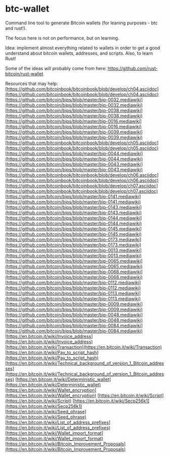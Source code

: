 # btc-wallet
Command line tool to generate Bitcoin wallets (for leaning purposes - btc and rust!).

The focus here is not on performance, but on learning.

Idea: implement almost everything related to wallets in order to get a good understand about bitcoin wallets, addresses, and scripts. Also, to learn Rust!

Some of the ideas will probably come from here: https://github.com/rust-bitcoin/rust-wallet

Resources that may help:
[https://github.com/bitcoinbook/bitcoinbook/blob/develop/ch04.asciidoc](https://github.com/bitcoinbook/bitcoinbook/blob/develop/ch04.asciidoc)
[https://github.com/bitcoin/bips/blob/master/bip-0032.mediawiki](https://github.com/bitcoin/bips/blob/master/bip-0032.mediawiki)
[https://github.com/bitcoin/bips/blob/master/bip-0038.mediawiki](https://github.com/bitcoin/bips/blob/master/bip-0038.mediawiki)
[https://github.com/bitcoin/bips/blob/master/bip-0016.mediawiki](https://github.com/bitcoin/bips/blob/master/bip-0016.mediawiki)
[https://github.com/bitcoin/bips/blob/master/bip-0039.mediawiki](https://github.com/bitcoin/bips/blob/master/bip-0039.mediawiki)
[https://github.com/bitcoinbook/bitcoinbook/blob/develop/ch05.asciidoc](https://github.com/bitcoinbook/bitcoinbook/blob/develop/ch05.asciidoc)
[https://github.com/bitcoin/bips/blob/master/bip-0044.mediawiki](https://github.com/bitcoin/bips/blob/master/bip-0044.mediawiki)
[https://github.com/bitcoin/bips/blob/master/bip-0043.mediawiki](https://github.com/bitcoin/bips/blob/master/bip-0043.mediawiki)
[https://github.com/bitcoinbook/bitcoinbook/blob/develop/ch06.asciidoc](https://github.com/bitcoinbook/bitcoinbook/blob/develop/ch06.asciidoc)
[https://github.com/bitcoinbook/bitcoinbook/blob/develop/ch07.asciidoc](https://github.com/bitcoinbook/bitcoinbook/blob/develop/ch07.asciidoc)
[https://github.com/bitcoin/bips/blob/master/bip-0141.mediawiki](https://github.com/bitcoin/bips/blob/master/bip-0141.mediawiki)
[https://github.com/bitcoin/bips/blob/master/bip-0143.mediawiki](https://github.com/bitcoin/bips/blob/master/bip-0143.mediawiki)
[https://github.com/bitcoin/bips/blob/master/bip-0144.mediawiki](https://github.com/bitcoin/bips/blob/master/bip-0144.mediawiki)
[https://github.com/bitcoin/bips/blob/master/bip-0145.mediawiki](https://github.com/bitcoin/bips/blob/master/bip-0145.mediawiki)
[https://github.com/bitcoin/bips/blob/master/bip-0173.mediawiki](https://github.com/bitcoin/bips/blob/master/bip-0173.mediawiki)
[https://github.com/bitcoin/bips/blob/master/bip-0013.mediawiki](https://github.com/bitcoin/bips/blob/master/bip-0013.mediawiki)
[https://github.com/bitcoin/bips/blob/master/bip-0065.mediawiki](https://github.com/bitcoin/bips/blob/master/bip-0065.mediawiki)
[https://github.com/bitcoin/bips/blob/master/bip-0068.mediawiki](https://github.com/bitcoin/bips/blob/master/bip-0068.mediawiki)
[https://github.com/bitcoin/bips/blob/master/bip-0112.mediawiki](https://github.com/bitcoin/bips/blob/master/bip-0112.mediawiki)
[https://github.com/bitcoin/bips/blob/master/bip-0113.mediawiki](https://github.com/bitcoin/bips/blob/master/bip-0113.mediawiki)
[https://github.com/bitcoin/bips/blob/master/bip-0009.mediawiki](https://github.com/bitcoin/bips/blob/master/bip-0009.mediawiki)
[https://github.com/bitcoin/bips/blob/master/bip-0048.mediawiki](https://github.com/bitcoin/bips/blob/master/bip-0048.mediawiki)
[https://github.com/bitcoin/bips/blob/master/bip-0084.mediawiki](https://github.com/bitcoin/bips/blob/master/bip-0084.mediawiki)
[https://en.bitcoin.it/wiki/Invoice_address](https://en.bitcoin.it/wiki/Invoice_address)
[https://en.bitcoin.it/wiki/Transaction](https://en.bitcoin.it/wiki/Transaction)
[https://en.bitcoin.it/wiki/Pay_to_script_hash](https://en.bitcoin.it/wiki/Pay_to_script_hash)
[https://en.bitcoin.it/wiki/Technical_background_of_version_1_Bitcoin_addresses](https://en.bitcoin.it/wiki/Technical_background_of_version_1_Bitcoin_addresses)
[https://en.bitcoin.it/wiki/Deterministic_wallet](https://en.bitcoin.it/wiki/Deterministic_wallet)
[https://en.bitcoin.it/wiki/Wallet_encryption](https://en.bitcoin.it/wiki/Wallet_encryption)
[https://en.bitcoin.it/wiki/Script](https://en.bitcoin.it/wiki/Script)
[https://en.bitcoin.it/wiki/Secp256k1](https://en.bitcoin.it/wiki/Secp256k1)
[https://en.bitcoin.it/wiki/Seed_phrase](https://en.bitcoin.it/wiki/Seed_phrase)
[https://en.bitcoin.it/wiki/List_of_address_prefixes](https://en.bitcoin.it/wiki/List_of_address_prefixes)
[https://en.bitcoin.it/wiki/Wallet_import_format](https://en.bitcoin.it/wiki/Wallet_import_format)
[https://en.bitcoin.it/wiki/Bitcoin_Improvement_Proposals](https://en.bitcoin.it/wiki/Bitcoin_Improvement_Proposals)
